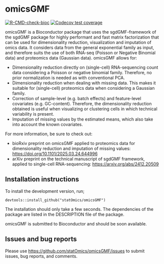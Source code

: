# omicsGMF

<!-- badges: start -->
[![R-CMD-check-bioc](https://github.com/statOmics/msqrob2/actions/workflows/check-bioc.yml/badge.svg)](https://github.com/statOmics/omicsGMF/actions/workflows/check-bioc.yml)
[![Codecov test coverage](https://codecov.io/gh/statOmics/msqrob2/branch/master/graph/badge.svg)](https://app.codecov.io/gh/statOmics/omicsGMF?branch=master)
<!-- badges: end -->


omicsGMF is a Bioconductor package that uses the sgdGMF-framework of the sgdGMF package for highly performant 
    and fast matrix factorization that can be used for dimensionality reduction, visualization and imputation of omics
    data. It considers data from the general exponential family as input, and therefore suits the use of both RNA-seq
    (Poisson or Negative Binomial data) and proteomics data (Gaussian data). omicsGMF allows for:

- Dimensionality reduction directly on (single-cell) RNA-sequencing count data considering a Poisson or negative binomial family. Therefore, no prior normalization is needed as with conventional PCA.
- Dimensionality reduction when dealing with missing data. This makes it suitable for (single-cell) proteomics data when considering a Gaussian family.
- Correction of sample-level (e.g. batch effects) and feature-level covariates (e.g. GC-content). Therefore, the dimensionality reduction obtained is useful when visualizing or clustering cells in which technical variability is present.
- Imputation of missing values by the estimated means, which also take into account the known covariates.

For more information, be sure to check out:
- bioRxiv preprint on omicsGMF applied to proteomics data for dimensionality reduction and imputation of missing values: https://doi.org/10.1101/2025.03.24.644996
- arXiv preprint on the technical manuscript of sgdGMF framework, applied to single-cell RNA-sequencing: https://arxiv.org/abs/2412.20509



## Installation instructions

To install the development version, run;

```{r 'install_dev', eval = FALSE}
devtools::install_github("statOmics/omicsGMF")
```

The installation should only take a few seconds.
The dependencies of the package are listed in the DESCRIPTION file of the package.

omicsGMF is submitted to Bioconductor and should be soon available. 

## Issues and bug reports

Please use https://github.com/statOmics/omicsGMF/issues to submit issues, bug reports, and comments.


